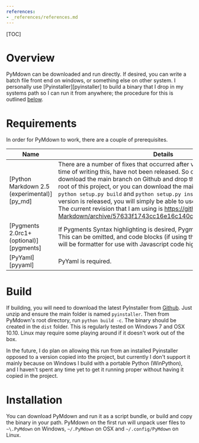 ```yaml
---
references:
- _references/references.md
---
```

[TOC]
# Overview
PyMdown can be downloaded and run directly.  If desired, you can write a batch file front end on windows, or something else on other system.  I personally use [Pyinstaller][pyinstaller] to build a binary that I drop in my systems path so I can run it from anywhere; the procedure for this is outlined [below](#below).

# Requirements
In order for PyMdown to work, there are a couple of prerequisites.


| Name | Details |
|------|---------|
| [Python Markdown 2.5 (experimental)][py_md] | There are a number of fixes that occurred after version 2.5.1 that, at the time of writing this, have not been released.  So currently, you can either download the main branch on Github and drop the `markdown` folder in the root of this project, or you can download the main branch and install via `python setup.py build` and `python setup.py install`.  As soon as the next version is released, you will simply be able to use `pip install markdown`. The current revision that I am using is https://github.com/waylan/Python-Markdown/archive/57633f1743cc16e16c140cc92f860c62d872b6cc.zip |
| [Pygments 2.0rc1+ (optional)][pygments] | If Pygments Syntax highlighting is desired, Pygments must be installed.  This can be omitted, and code blocks (if using the CodeHilite extension) will be formatter for use with Javascript code highlighters. |
| [PyYaml][pyyaml] | PyYaml is required. |


# Build

If building, you will need to download the latest PyInstaller from [Github](https://github.com/pyinstaller/pyinstaller).  Just unzip and ensure the main folder is named `pyinstaller`.  Then from PyMdown's root directory, run `python build -c`.  The binary should be created in the `dist` folder.  This is regularly tested on Windows 7 and OSX 10.10.  Linux may require some playing around if it doesn't work out of the box.

In the future, I do plan on allowing this run from an installed Pyinstaller opposed to a version copied into the project, but currently I don't support it mainly because on Windows I build with a portable Python (WinPython), and I haven't spent any time yet to get it running proper without having it copied in the project.

# Installation
You can download PyMdown and run it as a script bundle, or build and copy the binary in your path.  PyMdown on the first run will unpack user files to `~\.PyMdown` on Windows, `~/.PyMdown` on OSX and `~/.config/PyMdown` on Linux.
